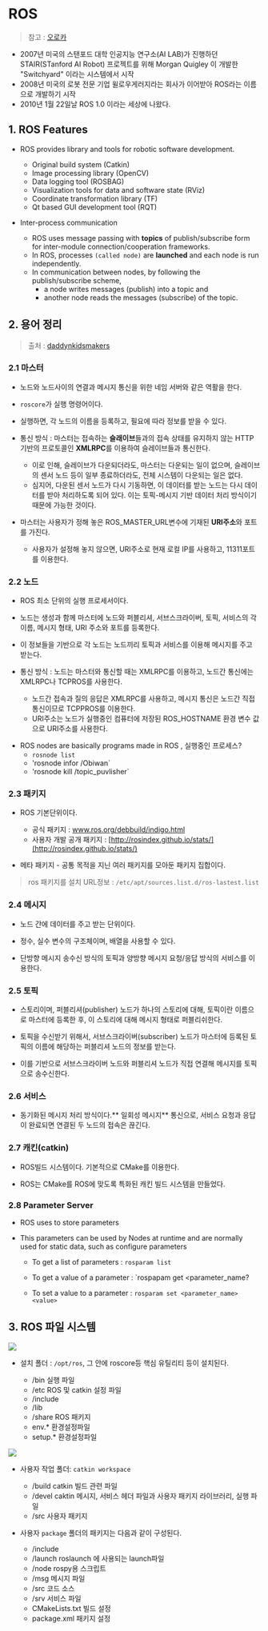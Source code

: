 # ROS

> 참고 : [오로카](http://cafe.naver.com/openrt/2500)

- 2007년 미국의 스탠포드 대학 인공지능 연구소(AI LAB)가 진행하던 STAIR(STanford AI Robot) 프로젝트를 위해 Morgan Quigley 이 개발한 "Switchyard" 이라는 시스템에서 시작
- 2008년 미국의 로봇 전문 기업  윌로우게러지라는 회사가 이어받아 ROS라는 이름으로 개발하기 시작
- 2010년 1월 22일날 ROS 1.0 이라는 세상에 나왔다. 



## 1. ROS Features

* ROS provides library and tools for robotic software development.

  * Original build system \(Catkin\)
  * Image processing library \(OpenCV\)
  * Data logging tool \(ROSBAG\)
  * Visualization tools for data and software state \(RViz\)
  * Coordinate transformation library \(TF\)
  * Qt based GUI development tool \(RQT\)

* Inter-process communication

  * ROS uses message passing with **topics** of publish/subscribe form for inter-module connection/cooperation frameworks. 
  * In ROS, processes `(called node)` are **launched** and each node is run independently. 
  * In communication between nodes, by following the publish/subscribe scheme, 
    * a node writes messages \(publish\) into a topic and 
    * another node reads the messages \(subscribe\) of the topic.






  

## 2. 용어 정리

> 출처 : [daddynkidsmakers](http://daddynkidsmakers.blogspot.com/2015/08/ros-2.html)

### 2.1 마스터

* 노드와 노드사이의 연결과 메시지 통신을 위한 네임 서버와 같은 역활을 한다. 
* `roscore`가 실행 명령어이다. 
* 실행하면, 각 노드의 이름을 등록하고, 필요에 따라 정보를 받을 수 있다.

* 통신 방식 : 마스터는 접속하는 **슬래이브**들과의 접속 상태를 유지하지 않는 HTTP 기반의 프로토콜인 **XMLRPC**를 이용하여 슬레이브들과 통신한다.

  * 이로 인해, 슬레이브가 다운되더라도, 마스터는 다운되는 일이 없으며, 슬레이브의 센서 노드 등이 일부 종료하더라도, 전체 시스템이 다운되는 일은 없다. 
  * 심지어, 다운된 센서 노드가 다시 기동하면, 이 데이터를 받는 노드는 다시 데이터를 받아 처리하도록 되어 있다. 이는 토픽-메시지 기반 데이터 처리 방식이기 때문에 가능한 것이다. 

* 마스터는 사용자가 정해 놓은 ROS\_MASTER\_URL변수에 기재된 **URI주소**와 포트를 가진다.

  * 사용자가 설정해 놓지 않으면, URI주소로 현재 로컬 IP를 사용하고, 11311포트를 이용한다.

### 2.2 노드

* ROS 최소 단위의 실행 프로세서이다.

* 노드는 생성과 함께 마스터에 노드와 퍼블리셔, 서브스크라이버, 토픽, 서비스의 각 이름, 메시지 형태, URI 주소와 포트를 등록한다.

* 이 정보들을 기반으로 각 노드는 노드끼리 토픽과 서비스를 이용해 메시지를 주고 받는다.

* 통신 방식 : 노드는 마스터와 통신할 때는 XMLRPC를 이용하고, 노드간 통신에는 XMLRPC나 TCPROS를 사용한다.

  * 노드간 접속과 질의 응답은 XMLRPC를 사용하고, 메시지 통신은 노드간 직접 통신이므로 TCPPROS를 이용한다. 
  * URI주소는 노드가 실행중인 컴퓨터에 저장된 ROS\_HOSTNAME 환경 변수 값으로 URI주소를 사용한다.
  
- ROS nodes are basically programs made in ROS , 실행중인 프로세스? 
  - `rosnode list`
  - 'rosnode infor /Obiwan`
  - 'rosnode kill /topic_puvlisher`
  
### 2.3 패키지

* ROS 기본단위이다.

  * 공식 패키지 : www.ros.org/debbuild/indigo.html
  * 사용자 개발 공개 패키지 : [http://rosindex.github.io/stats/](http://rosindex.github.io/stats/)

* 메타 패키지 - 공통 목적을 지닌 여러 패키지를 모아둔 패키지 집합이다.

> ros 패키지를 설치 URL정보 : `/etc/apt/sources.list.d/ros-lastest.list`

### 2.4 메시지

* 노드 간에 데이터를 주고 받는 단위이다.

* 정수, 실수 변수의 구조체이며, 배열을 사용할 수 있다.

* 단방향 메시지 송수신 방식의 토픽과 양방향 메시지 요청/응답 방식의 서비스를 이용한다.

### 2.5 토픽

* 스토리이며, 퍼블리셔\(publisher\) 노드가 하나의 스토리에 대해, 토픽이란 이름으로 마스터에 등록한 후, 이 스토리에 대해 메시지 형태로 퍼블리쉬한다.

* 토픽을 수신받기 위해서, 서브스크라이버\(subscriber\) 노드가 마스터에 등록된 토픽의 이름에 해당하는 퍼블리셔 노드의 정보를 받는다.

* 이를 기반으로 서브스크라이버 노드와 퍼블리셔 노드가 직접 연결해 메시지를 토픽으로 송수신한다.

### 2.6 서비스

* 동기화된 메시지 처리 방식이다.** 일회성 메시지** 통신으로, 서비스 요청과 응답이 완료되면 연결된 두 노드의 접속은 끊긴다. 

### 2.7 캐킨\(catkin\)

* ROS빌드 시스템이다. 기본적으로 CMake를 이용한다.

* ROS는 CMake를 ROS에 맞도록 특화된 캐킨 빌드 시스템을 만들었다.


### 2.8 Parameter Server 

- ROS uses to store parameters
- This parameters can be used by Nodes at runtime and are normally used for static data, such as configure parameters
    
    - To get a list of parameters : `rosparam list`
    
    - To get a value of a parameter : `rospapam get <parameter_name?
    
    - To set a value to a parameter : `rosparam set <parameter_name> <value>`



## 3. ROS 파일 시스템

![](https://i.imgur.com/FtI3an4.png)

* 설치 폴더 : `/opt/ros`, 그 안에 roscore등 핵심 유틸리티 등이 설치된다.

  * /bin 실행 파일
  * /etc ROS 및 catkin 설정 파일
  * /include
  * /lib
  * /share ROS 패키지
  * env.\* 환경설정파일
  * setup.\* 환경설정파일
  
![](https://i.imgur.com/A3W5HvG.png)

* 사용자 작업 폴더: `catkin workspace`

  * /build catkin 빌드 관련 파일
  * /devel caktin 메시지, 서비스 헤더 파일과 사용자 패키지 라이브러리, 실행 파일
  * /src 사용자 패키지

* 사용자 `package` 폴더의 패키지는 다음과 같이 구성된다.

  * /include
  * /launch roslaunch 에 사용되는 launch파일
  * /node rospy용 스크립트
  * /msg 메시지 파일
  * /src 코드 소스
  * /srv 서비스 파일
  * CMakeLists.txt 빌드 설정
  * package.xml  패키지 설정




